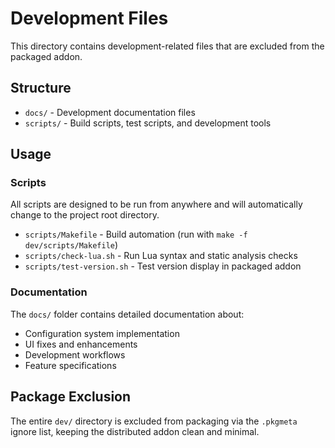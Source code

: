 # Development Files

This directory contains development-related files that are excluded from the packaged addon.

## Structure

- `docs/` - Development documentation files
- `scripts/` - Build scripts, test scripts, and development tools

## Usage

### Scripts

All scripts are designed to be run from anywhere and will automatically change to the project root directory.

- `scripts/Makefile` - Build automation (run with `make -f dev/scripts/Makefile`)
- `scripts/check-lua.sh` - Run Lua syntax and static analysis checks
- `scripts/test-version.sh` - Test version display in packaged addon

### Documentation

The `docs/` folder contains detailed documentation about:
- Configuration system implementation
- UI fixes and enhancements
- Development workflows
- Feature specifications

## Package Exclusion

The entire `dev/` directory is excluded from packaging via the `.pkgmeta` ignore list, keeping the distributed addon clean and minimal.

